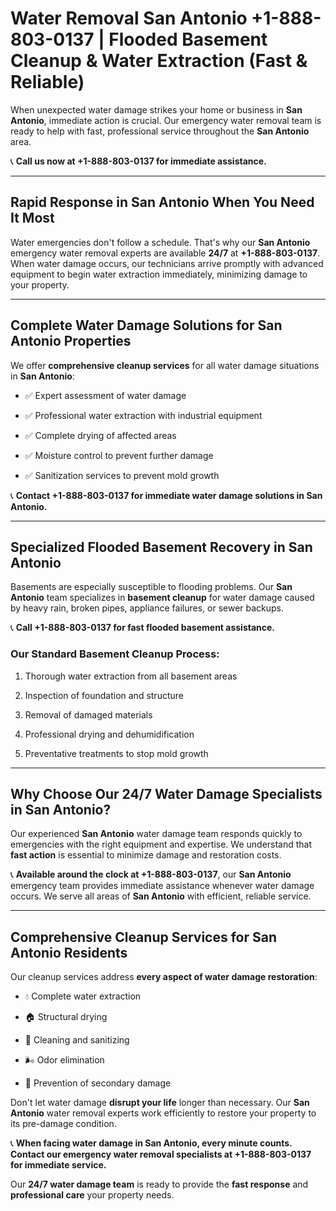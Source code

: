 # Water Removal San Antonio +1-888-803-0137 | Flooded Basement Cleanup & Water Extraction (Fast & Reliable)

When unexpected water damage strikes your home or business in **San Antonio**, immediate action is crucial. Our emergency water removal team is ready to help with fast, professional service throughout the **San Antonio** area. 

📞 **Call us now at +1-888-803-0137 for immediate assistance.**

---

## Rapid Response in San Antonio When You Need It Most

Water emergencies don't follow a schedule. That's why our **San Antonio** emergency water removal experts are available **24/7** at **+1-888-803-0137**. When water damage occurs, our technicians arrive promptly with advanced equipment to begin water extraction immediately, minimizing damage to your property.

---

## Complete Water Damage Solutions for San Antonio Properties

We offer **comprehensive cleanup services** for all water damage situations in **San Antonio**:

- ✅ Expert assessment of water damage  
- ✅ Professional water extraction with industrial equipment  
- ✅ Complete drying of affected areas  
- ✅ Moisture control to prevent further damage  
- ✅ Sanitization services to prevent mold growth  

📞 **Contact +1-888-803-0137 for immediate water damage solutions in San Antonio.**

---

## Specialized Flooded Basement Recovery in San Antonio

Basements are especially susceptible to flooding problems. Our **San Antonio** team specializes in **basement cleanup** for water damage caused by heavy rain, broken pipes, appliance failures, or sewer backups. 

📞 **Call +1-888-803-0137 for fast flooded basement assistance.**

### Our Standard Basement Cleanup Process:
1. Thorough water extraction from all basement areas  
2. Inspection of foundation and structure  
3. Removal of damaged materials  
4. Professional drying and dehumidification  
5. Preventative treatments to stop mold growth  

---

## Why Choose Our 24/7 Water Damage Specialists in San Antonio?

Our experienced **San Antonio** water damage team responds quickly to emergencies with the right equipment and expertise. We understand that **fast action** is essential to minimize damage and restoration costs.

📞 **Available around the clock at +1-888-803-0137**, our **San Antonio** emergency team provides immediate assistance whenever water damage occurs. We serve all areas of **San Antonio** with efficient, reliable service.

---

## Comprehensive Cleanup Services for San Antonio Residents

Our cleanup services address **every aspect of water damage restoration**:

- 💧 Complete water extraction  
- 🏠 Structural drying  
- 🧼 Cleaning and sanitizing  
- 🌬️ Odor elimination  
- 🚫 Prevention of secondary damage  

Don't let water damage **disrupt your life** longer than necessary. Our **San Antonio** water removal experts work efficiently to restore your property to its pre-damage condition.

📞 **When facing water damage in San Antonio, every minute counts. Contact our emergency water removal specialists at +1-888-803-0137 for immediate service.**

Our **24/7 water damage team** is ready to provide the **fast response** and **professional care** your property needs.